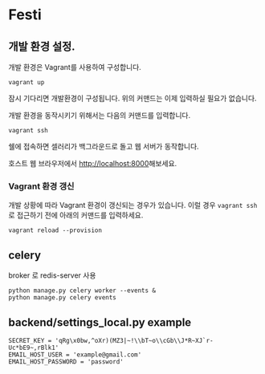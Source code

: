 # Festi

## 개발 환경 설정.

개발 환경은 Vagrant를 사용하여 구성합니다.

````
vagrant up
````

잠시 기다리면 개발환경이 구성됩니다. 위의 커맨드는 이제 입력하실 필요가 없습니다.

개발 환경을 동작시키기 위해서는 다음의 커맨드를 입력합니다.

````
vagrant ssh
````

쉘에 접속하면 셀러리가 백그라운드로 돌고 웹 서버가 동작합니다.

호스트 웹 브라우저에서 [http://localhost:8000](http://localhost:8000)해보세요.

### Vagrant 환경 갱신

개발 상황에 따라 Vagrant 환경이 갱신되는 경우가 있습니다. 이럴 경우 `vagrant ssh`로 접근하기 전에 아래의 커맨드를 입력하세요.

````
vagrant reload --provision
````

## celery

broker 로 redis-server 사용

````
python manage.py celery worker --events &
python manage.py celery events
````

## backend/settings_local.py example

```
SECRET_KEY = 'qRg\x0bw,^oXr)(MZ3|~!\\bT~o\\cGb\\J*R~XJ`r-Uc*bE9~,rBlk1'
EMAIL_HOST_USER = 'example@gmail.com'
EMAIL_HOST_PASSWORD = 'password'
````
